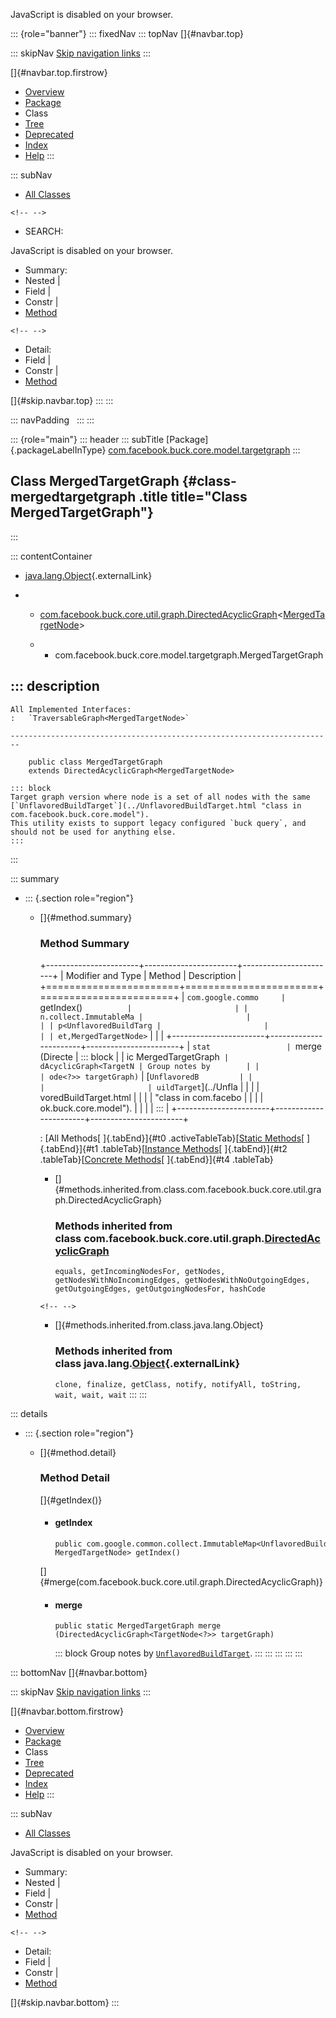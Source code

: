 <div>

JavaScript is disabled on your browser.

</div>

::: {role="banner"}
::: fixedNav
::: topNav
[]{#navbar.top}

::: skipNav
[Skip navigation links](#skip.navbar.top "Skip navigation links")
:::

[]{#navbar.top.firstrow}

-   [Overview](../../../../../../index.html)
-   [Package](package-summary.html)
-   Class
-   [Tree](package-tree.html)
-   [Deprecated](../../../../../../deprecated-list.html)
-   [Index](../../../../../../index-all.html)
-   [Help](../../../../../../help-doc.html)
:::

::: subNav
-   [All Classes](../../../../../../allclasses.html)

```{=html}
<!-- -->
```
-   SEARCH:

<div>

<div>

JavaScript is disabled on your browser.

</div>

</div>

<div>

-   Summary: 
-   Nested \| 
-   Field \| 
-   Constr \| 
-   [Method](#method.summary)

```{=html}
<!-- -->
```
-   Detail: 
-   Field \| 
-   Constr \| 
-   [Method](#method.detail)

</div>

[]{#skip.navbar.top}
:::
:::

::: navPadding
 
:::
:::

::: {role="main"}
::: header
::: subTitle
[Package]{.packageLabelInType} [com.facebook.buck.core.model.targetgraph](package-summary.html)
:::

## Class MergedTargetGraph {#class-mergedtargetgraph .title title="Class MergedTargetGraph"}
:::

::: contentContainer
-   [java.lang.Object](http://docs.oracle.com/javase/7/docs/api/java/lang/Object.html?is-external=true "class or interface in java.lang"){.externalLink}

-   -   [com.facebook.buck.core.util.graph.DirectedAcyclicGraph](../../util/graph/DirectedAcyclicGraph.html "class in com.facebook.buck.core.util.graph")\<[MergedTargetNode](MergedTargetNode.html "class in com.facebook.buck.core.model.targetgraph")\>

    -   -   com.facebook.buck.core.model.targetgraph.MergedTargetGraph

::: description
-   

    All Implemented Interfaces:
    :   `TraversableGraph<MergedTargetNode>`

    ------------------------------------------------------------------------

        public class MergedTargetGraph
        extends DirectedAcyclicGraph<MergedTargetNode>

    ::: block
    Target graph version where node is a set of all nodes with the same
    [`UnflavoredBuildTarget`](../UnflavoredBuildTarget.html "class in com.facebook.buck.core.model").
    This utility exists to support legacy configured `buck query`, and
    should not be used for anything else.
    :::
:::

::: summary
-   ::: {.section role="region"}
    -   []{#method.summary}

        ### Method Summary

        +-----------------------+-----------------------+-----------------------+
        | Modifier and Type     | Method                | Description           |
        +=======================+=======================+=======================+
        | `com.google.commo     | `getIndex()`          |                       |
        | n.collect.ImmutableMa |                       |                       |
        | p<UnflavoredBuildTarg |                       |                       |
        | et,​MergedTargetNode>` |                       |                       |
        +-----------------------+-----------------------+-----------------------+
        | `stat                 | `merge​(Directe        | ::: block             |
        | ic MergedTargetGraph` | dAcyclicGraph<TargetN | Group notes by        |
        |                       | ode<?>> targetGraph)` | [`UnflavoredB         |
        |                       |                       | uildTarget`](../Unfla |
        |                       |                       | voredBuildTarget.html |
        |                       |                       |  "class in com.facebo |
        |                       |                       | ok.buck.core.model"). |
        |                       |                       | :::                   |
        +-----------------------+-----------------------+-----------------------+

        : [All Methods[ ]{.tabEnd}]{#t0 .activeTableTab}[[Static
        Methods](javascript:show(1);)[ ]{.tabEnd}]{#t1
        .tableTab}[[Instance
        Methods](javascript:show(2);)[ ]{.tabEnd}]{#t2
        .tableTab}[[Concrete
        Methods](javascript:show(8);)[ ]{.tabEnd}]{#t4 .tableTab}

        -   []{#methods.inherited.from.class.com.facebook.buck.core.util.graph.DirectedAcyclicGraph}

            ### Methods inherited from class com.facebook.buck.core.util.graph.[DirectedAcyclicGraph](../../util/graph/DirectedAcyclicGraph.html "class in com.facebook.buck.core.util.graph")

            `equals, getIncomingNodesFor, getNodes, getNodesWithNoIncomingEdges, getNodesWithNoOutgoingEdges, getOutgoingEdges, getOutgoingNodesFor, hashCode`

        ```{=html}
        <!-- -->
        ```
        -   []{#methods.inherited.from.class.java.lang.Object}

            ### Methods inherited from class java.lang.[Object](http://docs.oracle.com/javase/7/docs/api/java/lang/Object.html?is-external=true "class or interface in java.lang"){.externalLink}

            `clone, finalize, getClass, notify, notifyAll, toString, wait, wait, wait`
    :::
:::

::: details
-   ::: {.section role="region"}
    -   []{#method.detail}

        ### Method Detail

        []{#getIndex()}

        -   #### getIndex

            ``` methodSignature
            public com.google.common.collect.ImmutableMap<UnflavoredBuildTarget,​MergedTargetNode> getIndex()
            ```

        []{#merge(com.facebook.buck.core.util.graph.DirectedAcyclicGraph)}

        -   #### merge

            ``` methodSignature
            public static MergedTargetGraph merge​(DirectedAcyclicGraph<TargetNode<?>> targetGraph)
            ```

            ::: block
            Group notes by
            [`UnflavoredBuildTarget`](../UnflavoredBuildTarget.html "class in com.facebook.buck.core.model").
            :::
    :::
:::
:::
:::

::: bottomNav
[]{#navbar.bottom}

::: skipNav
[Skip navigation links](#skip.navbar.bottom "Skip navigation links")
:::

[]{#navbar.bottom.firstrow}

-   [Overview](../../../../../../index.html)
-   [Package](package-summary.html)
-   Class
-   [Tree](package-tree.html)
-   [Deprecated](../../../../../../deprecated-list.html)
-   [Index](../../../../../../index-all.html)
-   [Help](../../../../../../help-doc.html)
:::

::: subNav
-   [All Classes](../../../../../../allclasses.html)

<div>

<div>

JavaScript is disabled on your browser.

</div>

</div>

<div>

-   Summary: 
-   Nested \| 
-   Field \| 
-   Constr \| 
-   [Method](#method.summary)

```{=html}
<!-- -->
```
-   Detail: 
-   Field \| 
-   Constr \| 
-   [Method](#method.detail)

</div>

[]{#skip.navbar.bottom}
:::
